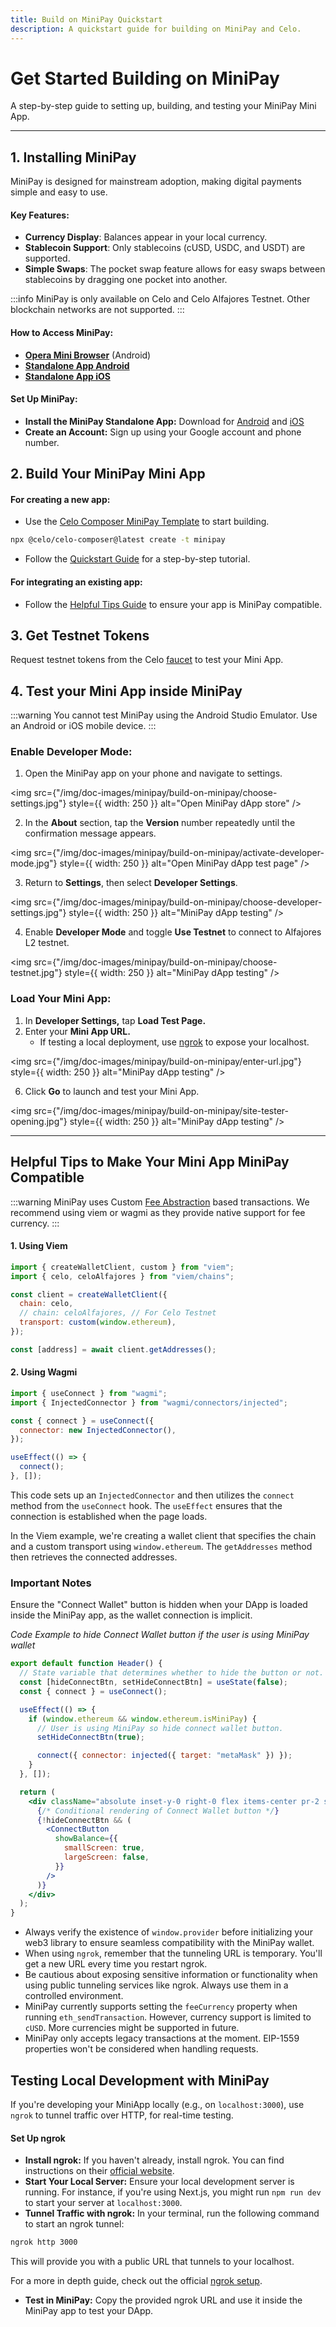```yaml
---
title: Build on MiniPay Quickstart
description: A quickstart guide for building on MiniPay and Celo.
---
```


# Get Started Building on MiniPay

A step-by-step guide to setting up, building, and testing your MiniPay Mini App.

---

## 1. Installing MiniPay

MiniPay is designed for mainstream adoption, making digital payments simple and easy to use. 

#### Key Features:
- **Currency Display**: Balances appear in your local currency.
- **Stablecoin Support**: Only stablecoins (cUSD, USDC, and USDT) are supported.
- **Simple Swaps**: The pocket swap feature allows for easy swaps between stablecoins by dragging one pocket into another.

:::info
MiniPay is only available on Celo and Celo Alfajores Testnet. Other blockchain networks are not supported.
:::

#### How to Access MiniPay:
- [**Opera Mini Browser**](https://www.opera.com/pl/products/minipay) (Android) 
- [**Standalone App Android**](https://play.google.com/store/apps/details?id=com.opera.minipay)
- [**Standalone App iOS**](https://apps.apple.com/de/app/minipay-easy-global-wallet/id6504087257?l=en-GB)

#### Set Up MiniPay:

- **Install the MiniPay Standalone App:** Download for [Android](https://play.google.com/store/apps/details?id=com.opera.minipay) and [iOS](https://apps.apple.com/de/app/minipay-easy-global-wallet/id6504087257?l=en-GB)
- **Create an Account:** Sign up using your Google account and phone number.

## 2. Build Your MiniPay Mini App

#### For creating a new app:

- Use the [Celo Composer MiniPay Template](https://github.com/celo-org/minipay-template) to start building.

```bash
npx @celo/celo-composer@latest create -t minipay
```
- Follow the [Quickstart Guide](/build/quickstart.md) for a step-by-step tutorial.

#### For integrating an existing app:

- Follow the [Helpful Tips Guide](#helpful-tips-to-make-your-mini-app-minipay-compatible) to ensure your app is MiniPay compatible.

## 3. Get Testnet Tokens

Request testnet tokens from the Celo [faucet](https://faucet.celo.org/celo-sepolia/) to test your Mini App.

## 4. Test your Mini App inside MiniPay

:::warning
You cannot test MiniPay using the Android Studio Emulator. Use an Android or iOS mobile device.
:::

### Enable Developer Mode:
1. Open the MiniPay app on your phone and navigate to settings.

<img
  src={"/img/doc-images/minipay/build-on-minipay/choose-settings.jpg"}
  style={{ width: 250 }}
  alt="Open MiniPay dApp store"
/>

2. In the **About** section, tap the **Version** number repeatedly until the confirmation message appears.

<img
  src={"/img/doc-images/minipay/build-on-minipay/activate-developer-mode.jpg"}
  style={{ width: 250 }}
  alt="Open MiniPay dApp test page"
/>

3. Return to **Settings**, then select **Developer Settings**.

<img
  src={"/img/doc-images/minipay/build-on-minipay/choose-developer-settings.jpg"}
  style={{ width: 250 }}
  alt="MiniPay dApp testing"
/>

4. Enable **Developer Mode** and toggle **Use Testnet** to connect to Alfajores L2 testnet.

<img
  src={"/img/doc-images/minipay/build-on-minipay/choose-testnet.jpg"}
  style={{ width: 250 }}
  alt="MiniPay dApp testing"
/>


### Load Your Mini App:
1. In **Developer Settings,** tap **Load Test Page.** 
2. Enter your **Mini App URL.**
    - If testing a local deployment, use [ngrok](#testing-local-development-with-minipay) to expose your localhost.

<img
  src={"/img/doc-images/minipay/build-on-minipay/enter-url.jpg"}
  style={{ width: 250 }}
  alt="MiniPay dApp testing"
/>

6. Click **Go** to launch and test your Mini App.

<img
  src={"/img/doc-images/minipay/build-on-minipay/site-tester-opening.jpg"}
  style={{ width: 250 }}
  alt="MiniPay dApp testing"
/>

---

## Helpful Tips to Make Your Mini App MiniPay Compatible

:::warning
MiniPay uses Custom [Fee Abstraction](/developer/fee-abstraction) based transactions. We recommend using viem or wagmi as they provide native support for fee currency. 
:::

#### 1. Using Viem

```js
import { createWalletClient, custom } from "viem";
import { celo, celoAlfajores } from "viem/chains";

const client = createWalletClient({
  chain: celo,
  // chain: celoAlfajores, // For Celo Testnet
  transport: custom(window.ethereum),
});

const [address] = await client.getAddresses();
```

#### 2. Using Wagmi

```js
import { useConnect } from "wagmi";
import { InjectedConnector } from "wagmi/connectors/injected";

const { connect } = useConnect({
  connector: new InjectedConnector(),
});

useEffect(() => {
  connect();
}, []);
```

This code sets up an `InjectedConnector` and then utilizes the `connect` method from the `useConnect` hook. The `useEffect` ensures that the connection is established when the page loads.

In the Viem example, we're creating a wallet client that specifies the chain and a custom transport using `window.ethereum`. The `getAddresses` method then retrieves the connected addresses.

### Important Notes

Ensure the "Connect Wallet" button is hidden when your DApp is loaded inside the MiniPay app, as the wallet connection is implicit.

_Code Example to hide Connect Wallet button if the user is using MiniPay wallet_

```jsx
export default function Header() {
  // State variable that determines whether to hide the button or not.
  const [hideConnectBtn, setHideConnectBtn] = useState(false);
  const { connect } = useConnect();

  useEffect(() => {
    if (window.ethereum && window.ethereum.isMiniPay) {
      // User is using MiniPay so hide connect wallet button.
      setHideConnectBtn(true);

      connect({ connector: injected({ target: "metaMask" }) });
    }
  }, []);

  return (
    <div className="absolute inset-y-0 right-0 flex items-center pr-2 sm:static sm:inset-auto sm:ml-6 sm:pr-0">
      {/* Conditional rendering of Connect Wallet button */}
      {!hideConnectBtn && (
        <ConnectButton
          showBalance={{
            smallScreen: true,
            largeScreen: false,
          }}
        />
      )}
    </div>
  );
}
```

- Always verify the existence of `window.provider` before initializing your web3 library to ensure seamless compatibility with the MiniPay wallet.
- When using `ngrok`, remember that the tunneling URL is temporary. You'll get a new URL every time you restart ngrok.
- Be cautious about exposing sensitive information or functionality when using public tunneling services like ngrok. Always use them in a controlled environment.
- MiniPay currently supports setting the `feeCurrency` property when running `eth_sendTransaction`. However, currency support is limited to `cUSD`. More currencies might be supported in future.
- MiniPay only accepts legacy transactions at the moment. EIP-1559 properties won't be considered when handling requests.


## Testing Local Development with MiniPay

If you're developing your MiniApp locally (e.g., on `localhost:3000`), use `ngrok` to tunnel traffic over HTTP, for real-time testing. 

#### Set Up ngrok
- **Install ngrok:** If you haven't already, install ngrok. You can find instructions on their [official website](https://ngrok.com/download).
- **Start Your Local Server:** Ensure your local development server is running. For instance, if you're using Next.js, you might run `npm run dev` to start your server at `localhost:3000`.
- **Tunnel Traffic with ngrok:** In your terminal, run the following command to start an ngrok tunnel:

```bash
ngrok http 3000
```

This will provide you with a public URL that tunnels to your localhost.

For a more in depth guide, check out the official [ngrok setup](./prerequisites/ngrok-setup.mdx).

- **Test in MiniPay:** Copy the provided ngrok URL and use it inside the MiniPay app to test your DApp.